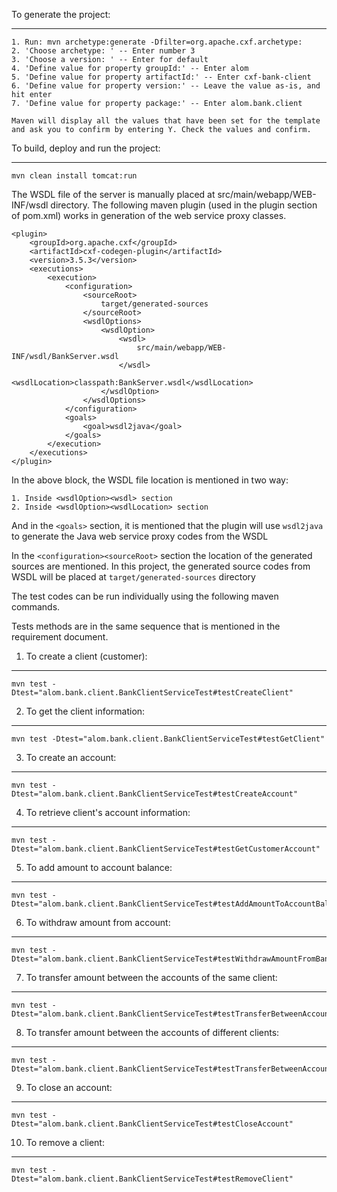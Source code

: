 To generate the project:
___

	1. Run: mvn archetype:generate -Dfilter=org.apache.cxf.archetype:
	2. 'Choose archetype: ' -- Enter number 3
	3. 'Choose a version: ' -- Enter for default
	4. 'Define value for property groupId:' -- Enter alom
	5. 'Define value for property artifactId:' -- Enter cxf-bank-client
	6. 'Define value for property version:' -- Leave the value as-is, and hit enter
	7. 'Define value for property package:' -- Enter alom.bank.client
	
	Maven will display all the values that have been set for the template and ask you to confirm by entering Y. Check the values and confirm. 

To build, deploy and run the project:
____
    mvn clean install tomcat:run

The WSDL file of the server is manually placed at src/main/webapp/WEB-INF/wsdl directory. The following maven plugin (used in the plugin section of pom.xml) works in generation of the web service proxy classes.
```
<plugin>
    <groupId>org.apache.cxf</groupId>
    <artifactId>cxf-codegen-plugin</artifactId>
    <version>3.5.3</version>
    <executions>
        <execution>
            <configuration>
                <sourceRoot>
                    target/generated-sources
                </sourceRoot>
                <wsdlOptions>
                    <wsdlOption>
                        <wsdl>
                            src/main/webapp/WEB-INF/wsdl/BankServer.wsdl
                        </wsdl>
                        <wsdlLocation>classpath:BankServer.wsdl</wsdlLocation>
                    </wsdlOption>
                </wsdlOptions>
            </configuration>
            <goals>
                <goal>wsdl2java</goal>
            </goals>
        </execution>
    </executions>
</plugin>
```
In the above block, the WSDL file location is mentioned in two way:

    1. Inside <wsdlOption><wsdl> section
    2. Inside <wsdlOption><wsdlLocation> section
And in the ```<goals>``` section, it is mentioned that the plugin will use ```wsdl2java``` to generate the Java web service proxy codes from the WSDL

In the ```<configuration><sourceRoot>``` section the location of the generated sources are mentioned. In this project, the generated source codes from WSDL will be placed at ```target/generated-sources``` directory

The test codes can be run individually using the following maven commands.

Tests methods are in the same sequence that is mentioned in the requirement document.
1. To create a client (customer):
___
    mvn test -Dtest="alom.bank.client.BankClientServiceTest#testCreateClient"
2. To get the client information:
___
    mvn test -Dtest="alom.bank.client.BankClientServiceTest#testGetClient"
3. To create an account:
___
    mvn test -Dtest="alom.bank.client.BankClientServiceTest#testCreateAccount"
4. To retrieve client's account information:
___
    mvn test -Dtest="alom.bank.client.BankClientServiceTest#testGetCustomerAccount"
5. To add amount to account balance:
___
    mvn test -Dtest="alom.bank.client.BankClientServiceTest#testAddAmountToAccountBalance"
6. To withdraw amount from account:
___
    mvn test -Dtest="alom.bank.client.BankClientServiceTest#testWithdrawAmountFromBankAccount"
7. To transfer amount between the accounts of the same client:
___
    mvn test -Dtest="alom.bank.client.BankClientServiceTest#testTransferBetweenAccountOfSameClient"
8. To transfer amount between the accounts of different clients:
___
    mvn test -Dtest="alom.bank.client.BankClientServiceTest#testTransferBetweenAccountOfDifferentClient"
9. To close an account:
___
    mvn test -Dtest="alom.bank.client.BankClientServiceTest#testCloseAccount"
10. To remove a client:
___
    mvn test -Dtest="alom.bank.client.BankClientServiceTest#testRemoveClient"
